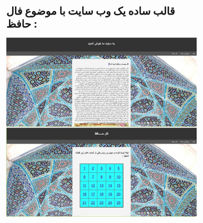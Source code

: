 # قالب ساده یک وب سایت با موضوع فال حافظ :




<img src="https://github.com/farzad-kermani/web-1/blob/master/images/pic1.JPG?raw=true">

<img src="https://github.com/farzad-kermani/web-1/blob/master/images/pic2.JPG?raw=true">

